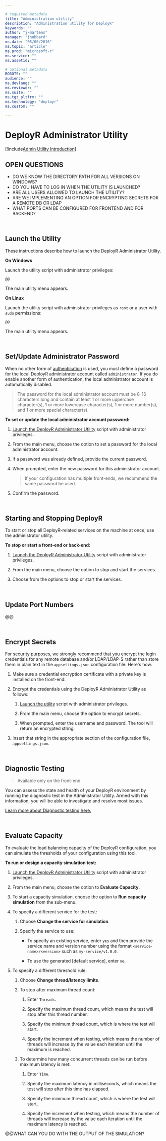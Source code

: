 ```yaml
---

# required metadata
title: "Administration utility"
description: "Administration utility for DeployR"
keywords: ""
author: "j-martens"
manager: "jhubbard"
ms.date: "05/06/2016"
ms.topic: "article"
ms.prod: "microsoft-r"
ms.service: ""
ms.assetid: ""

# optional metadata
ROBOTS: ""
audience: ""
ms.devlang: ""
ms.reviewer: ""
ms.suite: ""
ms.tgt_pltfrm: ""
ms.technology: "deployr"
ms.custom: ""

---
```


# DeployR Administrator Utility

[!include[Admin Utility Introduction](../includes/o16n/admin-utility-intro.md)]


## OPEN QUESTIONS
+ DO WE KNOW THE DIRECTORY PATH FOR ALL VERSIONS ON WINDOWS? 
+ DO YOU HAVE TO LOG IN WHEN THE UTILITY IS LAUNCHED?
+ ARE ALL USERS ALLOWED TO LAUNCH THE UTILITY?
+ ARE WE IMPLEMENTING AN OPTION FOR ENCRYPTING SECRETS FOR A REMOTE DB OR LDAP
+ WHAT PORTS CAN BE CONFIGURED FOR FRONTEND AND FOR BACKEND?

<br>
<a name="launch"></a>

## Launch the Utility

These instructions describe how to launch the DeployR Administrator Utility.

**On Windows**

Launch the utility script with administrator privileges:
```
@@
```  
The main utility menu appears.     

**On Linux**

Launch the utility script with administrator privileges as `root` or a user with `sudo` permissions:
```
@@
```     
The main utility menu appears.     

<br><a name="admin-password"></a>

## Set/Update Administrator Password

When no other form of [authentication](security-authentication.md) is used, you must define a password for the local DeployR administrator account called `administrator`.  If you do enable another form of authentication, the local administrator account is automatically disabled.

>The password for the local administrator account must be 8-16 characters long and contain at least 1 or more uppercase character(s), 1 or more lowercase character(s), 1 or more number(s), and 1 or more special character(s).

**To set or update the local administrator account password:**

1. [Launch the DeployR Administrator Utility](#launch) script with administrator privileges.

1. From the main menu, choose the option to set a password for the local administrator account.

1. If a password was already defined, provide the current password.

1. When prompted, enter the new password for this administrator account. 
   >If your configuration has multiple front-ends, we recommend the same password be used.

1. Confirm the password.

<br><a name="startstop"></a>

## Starting and Stopping DeployR

To start or stop all DeployR-related services on the machine at once, use the administrator utility. 

**To stop or start a front-end or back-end:**

1. [Launch the DeployR Administrator Utility](#launch) script with administrator privileges.

1. From the main menu, choose the option to stop and start the services.

1. Choose from the options to stop or start the services.

<br><a name="ports"></a>

## Update Port Numbers

@@

<br><a name="encrypt"></a>

## Encrypt Secrets

For security purposes, we strongly recommend that you encrypt the login credentials for any remote database and/or LDAP/LDAP-S rather than store them in plain text in the `appsettings.json` configuration file. Here's how: 
       
1. Make sure a credential encryption certificate with a private key is installed on the front-end. 

1. Encrypt the credentials using the DeployR Administrator Utility as follows:
   1. [Launch the utility](#launch) script with administrator privileges.

   1. From the main menu, choose the option to encrypt secrets.

   1. When prompted, enter the username and password.  The tool will return an encrypted string.

1. Insert that string in the appropriate section of the configuration file, `appsettings.json`.

<br><a name="test"></a>

## Diagnostic Testing

> Available only on the front-end

You can assess the state and health of your DeployR environment by running the diagnostic test in the Administrator Utility. 
Armed with this information, you will be able to investigate and resolve most issues. 

[Learn more about Diagnostic testing here.](diagnostics-troubleshooting.md)

<br><a name="capacity"></a>

## Evaluate Capacity

To evaluate the load balancing capacity of the DeployR configuration, you can simulate the thresholds of your configuration using this tool. 

**To run or design a capacity simulation test:**

1. [Launch the DeployR Administrator Utility](#launch) script with administrator privileges.

1. From the main menu, choose the option to **Evaluate Capacity**.

1. To start a capacity simulation, choose the option to **Run capacity simulation** from the sub-menu.

1. To specify a different service for the test:
   1. Choose **Change the service for simulation**. 

   1. Specify the service to use:
      + To specify an existing service, enter `yes` and then provide the service name and version number using the format `<service-name>/<version>` such as `my-service/v1.0.0`.

      + To use the generated [default service], enter `no`.

1. To specify a different threshold rule:  

   1. Choose **Change thread/latency limits**.

   1. To stop after maximum thread count:

      1. Enter `Threads`.

      1. Specify the maximum thread count, which means the test will stop after this thread number.

      1. Specify the minimum thread count, which is where the test will start.

      1. Specify the increment when testing, which means the number of threads will increase by the value each iteration until the maximum is reached.

   1. To determine how many concurrent threads can be run before maximum latency is met:

      1. Enter `Time`.

      1. Specify the maximum latency in milliseconds, which means the test will stop after this time has elapsed.

      1. Specify the minimum thread count, which is where the test will start.

      1. Specify the increment when testing, which means the number of threads will increase by the value each iteration until the maximum latency is reached.
     








@@WHAT CAN YOU DO WITH THE OUTPUT OF THE SIMULATION?



